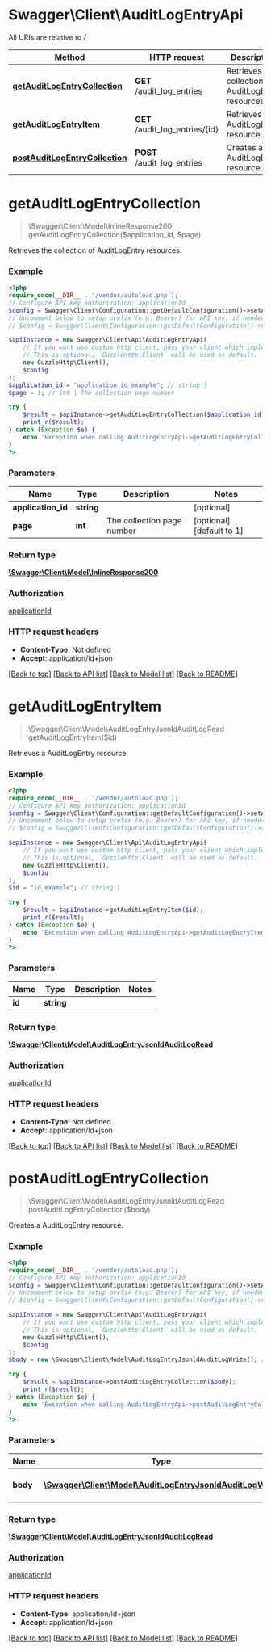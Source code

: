 # Swagger\Client\AuditLogEntryApi

All URIs are relative to */*

Method | HTTP request | Description
------------- | ------------- | -------------
[**getAuditLogEntryCollection**](AuditLogEntryApi.md#getauditlogentrycollection) | **GET** /audit_log_entries | Retrieves the collection of AuditLogEntry resources.
[**getAuditLogEntryItem**](AuditLogEntryApi.md#getauditlogentryitem) | **GET** /audit_log_entries/{id} | Retrieves a AuditLogEntry resource.
[**postAuditLogEntryCollection**](AuditLogEntryApi.md#postauditlogentrycollection) | **POST** /audit_log_entries | Creates a AuditLogEntry resource.

# **getAuditLogEntryCollection**
> \Swagger\Client\Model\InlineResponse200 getAuditLogEntryCollection($application_id, $page)

Retrieves the collection of AuditLogEntry resources.

### Example
```php
<?php
require_once(__DIR__ . '/vendor/autoload.php');
// Configure API key authorization: applicationId
$config = Swagger\Client\Configuration::getDefaultConfiguration()->setApiKey('ApplicationId', 'YOUR_API_KEY');
// Uncomment below to setup prefix (e.g. Bearer) for API key, if needed
// $config = Swagger\Client\Configuration::getDefaultConfiguration()->setApiKeyPrefix('ApplicationId', 'Bearer');

$apiInstance = new Swagger\Client\Api\AuditLogEntryApi(
    // If you want use custom http client, pass your client which implements `GuzzleHttp\ClientInterface`.
    // This is optional, `GuzzleHttp\Client` will be used as default.
    new GuzzleHttp\Client(),
    $config
);
$application_id = "application_id_example"; // string | 
$page = 1; // int | The collection page number

try {
    $result = $apiInstance->getAuditLogEntryCollection($application_id, $page);
    print_r($result);
} catch (Exception $e) {
    echo 'Exception when calling AuditLogEntryApi->getAuditLogEntryCollection: ', $e->getMessage(), PHP_EOL;
}
?>
```

### Parameters

Name | Type | Description  | Notes
------------- | ------------- | ------------- | -------------
 **application_id** | **string**|  | [optional]
 **page** | **int**| The collection page number | [optional] [default to 1]

### Return type

[**\Swagger\Client\Model\InlineResponse200**](../Model/InlineResponse200.md)

### Authorization

[applicationId](../../README.md#applicationId)

### HTTP request headers

 - **Content-Type**: Not defined
 - **Accept**: application/ld+json

[[Back to top]](#) [[Back to API list]](../../README.md#documentation-for-api-endpoints) [[Back to Model list]](../../README.md#documentation-for-models) [[Back to README]](../../README.md)

# **getAuditLogEntryItem**
> \Swagger\Client\Model\AuditLogEntryJsonldAuditLogRead getAuditLogEntryItem($id)

Retrieves a AuditLogEntry resource.

### Example
```php
<?php
require_once(__DIR__ . '/vendor/autoload.php');
// Configure API key authorization: applicationId
$config = Swagger\Client\Configuration::getDefaultConfiguration()->setApiKey('ApplicationId', 'YOUR_API_KEY');
// Uncomment below to setup prefix (e.g. Bearer) for API key, if needed
// $config = Swagger\Client\Configuration::getDefaultConfiguration()->setApiKeyPrefix('ApplicationId', 'Bearer');

$apiInstance = new Swagger\Client\Api\AuditLogEntryApi(
    // If you want use custom http client, pass your client which implements `GuzzleHttp\ClientInterface`.
    // This is optional, `GuzzleHttp\Client` will be used as default.
    new GuzzleHttp\Client(),
    $config
);
$id = "id_example"; // string | 

try {
    $result = $apiInstance->getAuditLogEntryItem($id);
    print_r($result);
} catch (Exception $e) {
    echo 'Exception when calling AuditLogEntryApi->getAuditLogEntryItem: ', $e->getMessage(), PHP_EOL;
}
?>
```

### Parameters

Name | Type | Description  | Notes
------------- | ------------- | ------------- | -------------
 **id** | **string**|  |

### Return type

[**\Swagger\Client\Model\AuditLogEntryJsonldAuditLogRead**](../Model/AuditLogEntryJsonldAuditLogRead.md)

### Authorization

[applicationId](../../README.md#applicationId)

### HTTP request headers

 - **Content-Type**: Not defined
 - **Accept**: application/ld+json

[[Back to top]](#) [[Back to API list]](../../README.md#documentation-for-api-endpoints) [[Back to Model list]](../../README.md#documentation-for-models) [[Back to README]](../../README.md)

# **postAuditLogEntryCollection**
> \Swagger\Client\Model\AuditLogEntryJsonldAuditLogRead postAuditLogEntryCollection($body)

Creates a AuditLogEntry resource.

### Example
```php
<?php
require_once(__DIR__ . '/vendor/autoload.php');
// Configure API key authorization: applicationId
$config = Swagger\Client\Configuration::getDefaultConfiguration()->setApiKey('ApplicationId', 'YOUR_API_KEY');
// Uncomment below to setup prefix (e.g. Bearer) for API key, if needed
// $config = Swagger\Client\Configuration::getDefaultConfiguration()->setApiKeyPrefix('ApplicationId', 'Bearer');

$apiInstance = new Swagger\Client\Api\AuditLogEntryApi(
    // If you want use custom http client, pass your client which implements `GuzzleHttp\ClientInterface`.
    // This is optional, `GuzzleHttp\Client` will be used as default.
    new GuzzleHttp\Client(),
    $config
);
$body = new \Swagger\Client\Model\AuditLogEntryJsonldAuditLogWrite(); // \Swagger\Client\Model\AuditLogEntryJsonldAuditLogWrite | The new AuditLogEntry resource

try {
    $result = $apiInstance->postAuditLogEntryCollection($body);
    print_r($result);
} catch (Exception $e) {
    echo 'Exception when calling AuditLogEntryApi->postAuditLogEntryCollection: ', $e->getMessage(), PHP_EOL;
}
?>
```

### Parameters

Name | Type | Description  | Notes
------------- | ------------- | ------------- | -------------
 **body** | [**\Swagger\Client\Model\AuditLogEntryJsonldAuditLogWrite**](../Model/AuditLogEntryJsonldAuditLogWrite.md)| The new AuditLogEntry resource | [optional]

### Return type

[**\Swagger\Client\Model\AuditLogEntryJsonldAuditLogRead**](../Model/AuditLogEntryJsonldAuditLogRead.md)

### Authorization

[applicationId](../../README.md#applicationId)

### HTTP request headers

 - **Content-Type**: application/ld+json
 - **Accept**: application/ld+json

[[Back to top]](#) [[Back to API list]](../../README.md#documentation-for-api-endpoints) [[Back to Model list]](../../README.md#documentation-for-models) [[Back to README]](../../README.md)

